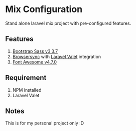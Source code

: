 # Mix Configuration

Stand alone laravel mix project with pre-configured features.

## Features
1. [Bootstrap Sass v3.3.7](https://github.com/twbs/bootstrap-sass) 
2. [Browsersync](https://www.browsersync.io) with [Laravel Valet](https://laravel.com/docs/5.5/valet) integration
3. [Font Awesome v4.7.0](https://fonstawesome.io)

## Requirement
1. NPM installed
2. Laravel Valet

## Notes
This is for my personal project only :D